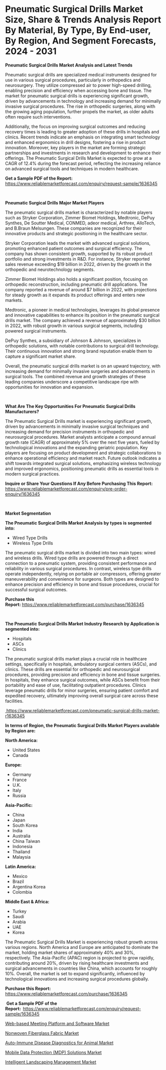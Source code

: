 <p><h1>Pneumatic Surgical Drills Market Size, Share & Trends Analysis Report By Material, By Type, By End-user, By Region, And Segment Forecasts, 2024 - 2031</h1></p><p><strong>Pneumatic Surgical Drills Market Analysis and Latest Trends</strong></p>
<p><p>Pneumatic surgical drills are specialized medical instruments designed for use in various surgical procedures, particularly in orthopedics and neurosurgery. They utilize compressed air to power high-speed drilling, enabling precision and efficiency when accessing bone and tissue. The market for pneumatic surgical drills is experiencing significant growth, driven by advancements in technology and increasing demand for minimally invasive surgical procedures. The rise in orthopedic surgeries, along with the growing aging population, further propels the market, as older adults often require such interventions.</p><p>Additionally, the focus on improving surgical outcomes and reducing recovery times is leading to greater adoption of these drills in hospitals and clinics. Recent trends indicate an emphasis on integrating smart technology and enhanced ergonomics in drill designs, fostering a rise in product innovation. Moreover, key players in the market are forming strategic partnerships and investments in research and development to enhance their offerings. The Pneumatic Surgical Drills Market is expected to grow at a CAGR of 12.4% during the forecast period, reflecting the increasing reliance on advanced surgical tools and techniques in modern healthcare.</p></p>
<p><strong>Get a Sample PDF of the Report:&nbsp;</strong> <a href="https://www.reliablemarketforecast.com/enquiry/request-sample/1636345?utm_campaign=1874&utm_medium=2&utm_source=Github&utm_content=ia&utm_term=07122024&utm_id=pneumatic-surgical-drills">https://www.reliablemarketforecast.com/enquiry/request-sample/1636345</a></p>
<p>&nbsp;</p>
<p><strong>Pneumatic Surgical Drills Major Market Players</strong></p>
<p><p>The pneumatic surgical drills market is characterized by notable players such as Stryker Corporation, Zimmer Biomet Holdings, Medtronic, DePuy Synthes, De Soutter Medical, CONMED, adeor medical, Arthrex, AlloTech, and B.Braun Melsungen. These companies are recognized for their innovative products and strategic positioning in the healthcare sector.</p><p>Stryker Corporation leads the market with advanced surgical solutions, promoting enhanced patient outcomes and surgical efficiency. The company has shown consistent growth, supported by its robust product portfolio and strong investments in R&D. For instance, Stryker reported sales revenue exceeding $19 billion in 2022, driven by the growth in the orthopedic and neurotechnology segments.</p><p>Zimmer Biomet Holdings also holds a significant position, focusing on orthopedic reconstruction, including pneumatic drill applications. The company reported a revenue of around $7 billion in 2022, with projections for steady growth as it expands its product offerings and enters new markets.</p><p>Medtronic, a pioneer in medical technologies, leverages its global presence and innovative capabilities to enhance its position in the pneumatic surgical drills market. The company achieved a revenue of approximately $30 billion in 2022, with robust growth in various surgical segments, including powered surgical instruments.</p><p>DePuy Synthes, a subsidiary of Johnson & Johnson, specializes in orthopedic solutions, with notable contributions to surgical drill technology. Their continuous innovation and strong brand reputation enable them to capture a significant market share.</p><p>Overall, the pneumatic surgical drills market is on an upward trajectory, with increasing demand for minimally invasive surgeries and advancements in surgical tools. The combined revenue and growth strategies of these leading companies underscore a competitive landscape ripe with opportunities for innovation and expansion.</p></p>
<p>&nbsp;</p>
<p><strong>What Are The Key Opportunities For Pneumatic Surgical Drills Manufacturers?</strong></p>
<p><p>The Pneumatic Surgical Drills market is experiencing significant growth, driven by advancements in minimally invasive surgical techniques and increasing demand for precision instruments in orthopedic and neurosurgical procedures. Market analysts anticipate a compound annual growth rate (CAGR) of approximately 5% over the next five years, fueled by technological innovations and the expanding geriatric population. Key players are focusing on product development and strategic collaborations to enhance operational efficiency and market reach. Future outlook indicates a shift towards integrated surgical solutions, emphasizing wireless technology and improved ergonomics, positioning pneumatic drills as essential tools in modern surgical practices.</p></p>
<p><strong>Inquire or Share Your Questions If Any Before Purchasing This Report:</strong> <a href="https://www.reliablemarketforecast.com/enquiry/pre-order-enquiry/1636345?utm_campaign=1874&utm_medium=2&utm_source=Github&utm_content=ia&utm_term=07122024&utm_id=pneumatic-surgical-drills">https://www.reliablemarketforecast.com/enquiry/pre-order-enquiry/1636345</a></p>
<p>&nbsp;</p>
<p><strong>Market Segmentation</strong></p>
<p><strong>The Pneumatic Surgical Drills Market Analysis by types is segmented into:</strong></p>
<p><ul><li>Wired Type Drills</li><li>Wireless Type Drills</li></ul></p>
<p><p>The pneumatic surgical drills market is divided into two main types: wired and wireless drills. Wired type drills are powered through a direct connection to a pneumatic system, providing consistent performance and reliability in various surgical procedures. In contrast, wireless type drills operate independently, relying on portable air compressors, offering greater maneuverability and convenience for surgeons. Both types are designed to enhance precision and efficiency in bone and tissue procedures, crucial for successful surgical outcomes.</p></p>
<p><strong>Purchase this Report:&nbsp;</strong><a href="https://www.reliablemarketforecast.com/purchase/1636345?utm_campaign=1874&utm_medium=2&utm_source=Github&utm_content=ia&utm_term=07122024&utm_id=pneumatic-surgical-drills">https://www.reliablemarketforecast.com/purchase/1636345</a></p>
<p>&nbsp;</p>
<p><strong>The Pneumatic Surgical Drills Market Industry Research by Application is segmented into:</strong></p>
<p><ul><li>Hospitals</li><li>ASCs</li><li>Clinics</li></ul></p>
<p><p>The pneumatic surgical drills market plays a crucial role in healthcare settings, specifically in hospitals, ambulatory surgical centers (ASCs), and clinics. These drills are essential for orthopedic and neurosurgical procedures, providing precision and efficiency in bone and tissue surgeries. In hospitals, they enhance surgical outcomes, while ASCs benefit from their portability and ease of use, facilitating outpatient procedures. Clinics leverage pneumatic drills for minor surgeries, ensuring patient comfort and expedited recovery, ultimately improving overall surgical care across these facilities.</p></p>
<p><a href="https://www.reliablemarketforecast.com/pneumatic-surgical-drills-market-r1636345?utm_campaign=1874&utm_medium=2&utm_source=Github&utm_content=ia&utm_term=07122024&utm_id=pneumatic-surgical-drills">&nbsp;https://www.reliablemarketforecast.com/pneumatic-surgical-drills-market-r1636345</a></p>
<p><strong>In terms of Region, the Pneumatic Surgical Drills Market Players available by Region are:</strong></p>
<p>
    <p> <strong> North America: </strong>
        <ul>
            <li>United States</li>
            <li>Canada</li>
        </ul>
        </p> 
    <p> <strong> Europe: </strong>
        <ul>
            <li>Germany</li>
            <li>France</li>
            <li>U.K.</li>
            <li>Italy</li>
            <li>Russia</li>
        </ul>
        </p> 
    <p> <strong> Asia-Pacific: </strong>
        <ul>
            <li>China</li>
            <li>Japan</li>
            <li>South Korea</li>
            <li>India</li>
            <li>Australia</li>
            <li>China Taiwan</li>
            <li>Indonesia</li>
            <li>Thailand</li>
            <li>Malaysia</li>
        </ul>
        </p> 
    <p> <strong> Latin America: </strong>
        <ul>
            <li>Mexico</li>
            <li>Brazil</li>
            <li>Argentina Korea</li>
            <li>Colombia</li>
        </ul>
        </p> 
    <p> <strong> Middle East & Africa: </strong>
        <ul>
            <li>Turkey</li>
            <li>Saudi</li>
            <li>Arabia</li>
            <li>UAE</li>
            <li>Korea</li>
        </ul>
    </p>
    </p>
<p><p>The Pneumatic Surgical Drills Market is experiencing robust growth across various regions. North America and Europe are anticipated to dominate the market, holding market shares of approximately 40% and 30%, respectively. The Asia-Pacific (APAC) region is projected to grow rapidly, contributing around 20%, driven by rising healthcare investments and surgical advancements in countries like China, which accounts for roughly 10%. Overall, the market is set to expand significantly, influenced by technological innovations and increasing surgical procedures globally.</p></p>
<p><strong>Purchase this Report: </strong><a href="https://www.reliablemarketforecast.com/purchase/1636345?utm_campaign=1874&utm_medium=2&utm_source=Github&utm_content=ia&utm_term=07122024&utm_id=pneumatic-surgical-drills">https://www.reliablemarketforecast.com/purchase/1636345</a></p>
<p>&nbsp;<strong>Get a Sample PDF of the Report:&nbsp;&nbsp;</strong><a href="https://www.reliablemarketforecast.com/enquiry/request-sample/1636345?utm_campaign=1874&utm_medium=2&utm_source=Github&utm_content=ia&utm_term=07122024&utm_id=pneumatic-surgical-drills">https://www.reliablemarketforecast.com/enquiry/request-sample/1636345</a></p>
<p><strong></strong></p>
<p><p><a href="https://www.linkedin.com/pulse/web-based-meeting-platform-software-market-dynamics-future-flgzf?utm_campaign=1874&utm_medium=2&utm_source=Github&utm_content=ia&utm_term=07122024&utm_id=pneumatic-surgical-drills">Web-based Meeting Platform and Software Market</a></p><p><a href="https://github.com/ChiragRP21/Market-Research-Report-List-6/blob/main/nonwoven-fiberglass-fabric-market.md?utm_campaign=1874&utm_medium=2&utm_source=Github&utm_content=ia&utm_term=07122024&utm_id=pneumatic-surgical-drills">Nonwoven Fiberglass Fabric Market</a></p><p><a href="https://issuu.com/reportprime-2/docs/auto-immune-disease-diagnostics-for-animal-market-?utm_campaign=1874&utm_medium=2&utm_source=Github&utm_content=ia&utm_term=07122024&utm_id=pneumatic-surgical-drills">Auto-Immune Disease Diagnostics for Animal Market</a></p><p><a href="https://www.linkedin.com/pulse/mobile-data-protection-mdp-solutions-mosaic-piecing-together-rftxe?utm_campaign=1874&utm_medium=2&utm_source=Github&utm_content=ia&utm_term=07122024&utm_id=pneumatic-surgical-drills">Mobile Data Protection (MDP) Solutions Market</a></p><p><a href="https://issuu.com/reportprime-2/docs/intelligent-landscaping-management-market-size-203?utm_campaign=1874&utm_medium=2&utm_source=Github&utm_content=ia&utm_term=07122024&utm_id=pneumatic-surgical-drills">Intelligent Landscaping Management Market</a></p></p>